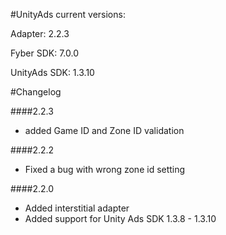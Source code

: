#UnityAds current versions:

Adapter: 2.2.3

Fyber SDK: 7.0.0

UnityAds SDK: 1.3.10

#Changelog

####2.2.3

- added Game ID and Zone ID validation

####2.2.2

- Fixed a bug with wrong zone id setting

####2.2.0

- Added interstitial adapter
- Added support for Unity Ads SDK 1.3.8 - 1.3.10
